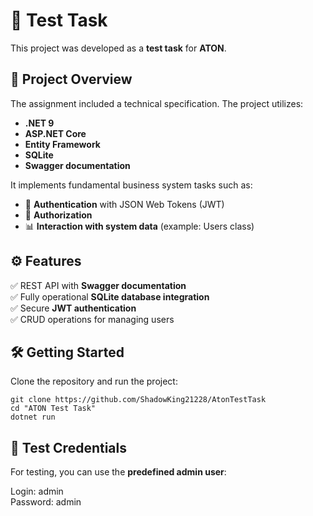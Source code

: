 # 🚀 Test Task

This project was developed as a **test task** for **ATON**.

## 📌 Project Overview
The assignment included a technical specification. The project utilizes:
- **.NET 9**
- **ASP.NET Core**
- **Entity Framework**
- **SQLite**
- **Swagger documentation**

It implements fundamental business system tasks such as:
- 🔐 **Authentication** with JSON Web Tokens (JWT)
- 🔑 **Authorization**
- 📊 **Interaction with system data** (example: Users class)

## ⚙️ Features
✅ REST API with **Swagger documentation**  
✅ Fully operational **SQLite database integration**  
✅ Secure **JWT authentication**  
✅ CRUD operations for managing users

## 🛠️ Getting Started
Clone the repository and run the project:
```ssh
git clone https://github.com/ShadowKing21228/AtonTestTask
cd "ATON Test Task"
dotnet run
```

## 🔑 Test Credentials

For testing, you can use the **predefined admin user**:

Login: admin  
Password: admin

